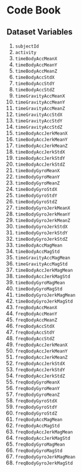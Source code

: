 # Code Book

## Dataset Variables

1. `subjectId`               
2. `activity`                
3. `timeBodyAccMeanX`       
4. `timeBodyAccMeanY`        
5. `timeBodyAccMeanZ`        
6. `timeBodyAccStdX`        
7. `timeBodyAccStdY`         
8. `timeBodyAccStdZ`         
9. `timeGravityAccMeanX`    
10. `timeGravityAccMeanY`     
11. `timeGravityAccMeanZ`     
12. `timeGravityAccStdX`     
13. `timeGravityAccStdY`      
14. `timeGravityAccStdZ`      
15. `timeBodyAccJerkMeanX`   
16. `timeBodyAccJerkMeanY`    
17. `timeBodyAccJerkMeanZ`    
18. `timeBodyAccJerkStdX`    
19. `timeBodyAccJerkStdY`     
20. `timeBodyAccJerkStdZ`     
21. `timeBodyGyroMeanX`      
22. `timeBodyGyroMeanY`       
23. `timeBodyGyroMeanZ`       
24. `timeBodyGyroStdX`       
25. `timeBodyGyroStdY`        
26. `timeBodyGyroStdZ`        
27. `timeBodyGyroJerkMeanX`  
28. `timeBodyGyroJerkMeanY`   
29. `timeBodyGyroJerkMeanZ`   
30. `timeBodyGyroJerkStdX`   
31. `timeBodyGyroJerkStdY`    
32. `timeBodyGyroJerkStdZ`    
33. `timeBodyAccMagMean`     
34. `timeBodyAccMagStd`       
35. `timeGravityAccMagMean`   
36. `timeGravityAccMagStd`   
37. `timeBodyAccJerkMagMean`  
38. `timeBodyAccJerkMagStd`   
39. `timeBodyGyroMagMean`    
40. `timeBodyGyroMagStd`      
41. `timeBodyGyroJerkMagMean` 
42. `timeBodyGyroJerkMagStd` 
43. `freqBodyAccMeanX`        
44. `freqBodyAccMeanY`        
45. `freqBodyAccMeanZ`       
46. `freqBodyAccStdX`         
47. `freqBodyAccStdY`         
48. `freqBodyAccStdZ`        
49. `freqBodyAccJerkMeanX`    
50. `freqBodyAccJerkMeanY`    
51. `freqBodyAccJerkMeanZ`   
52. `freqBodyAccJerkStdX`     
53. `freqBodyAccJerkStdY`     
54. `freqBodyAccJerkStdZ`    
55. `freqBodyGyroMeanX`       
56. `freqBodyGyroMeanY`       
57. `freqBodyGyroMeanZ`      
58. `freqBodyGyroStdX`        
59. `freqBodyGyroStdY`        
60. `freqBodyGyroStdZ`       
61. `freqBodyAccMagMean`      
62. `freqBodyAccMagStd`       
63. `freqBodyAccJerkMagMean` 
64. `freqBodyAccJerkMagStd`   
65. `freqBodyGyroMagMean`     
66. `freqBodyGyroMagStd`     
67. `freqBodyGyroJerkMagMean` 
68. `freqBodyGyroJerkMagStd` 